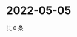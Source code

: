 # 2022-05-05

共 0 条

<!-- BEGIN WEIBO -->
<!-- 最后更新时间 Thu May 05 2022 18:18:54 GMT+0800 (China Standard Time) -->

<!-- END WEIBO -->
